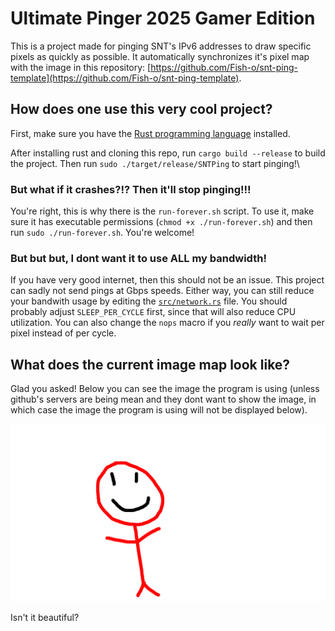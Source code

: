 # Ultimate Pinger 2025 Gamer Edition 

This is a project made for pinging SNT's IPv6 addresses to draw specific pixels as quickly as possible.
It automatically synchronizes it's pixel map with the image in this repository: [https://github.com/Fish-o/snt-ping-template](https://github.com/Fish-o/snt-ping-template).

## How does one use this very cool project?

First, make sure you have the [Rust programming language](https://www.rust-lang.org/tools/install)  installed.

After installing rust and cloning this repo, run `cargo build --release` to build the project.
Then run `sudo ./target/release/SNTPing` to start pinging!\

### But what if it crashes?!? Then it'll stop pinging!!!

You're right, this is why there is the `run-forever.sh` script.
To use it, make sure it has executable permissions (`chmod +x ./run-forever.sh`) and then run `sudo ./run-forever.sh`. You're welcome!


### But but but, I dont want it to use ALL my bandwidth!

If you have very good internet, then this should not be an issue. This project can sadly not send pings at Gbps speeds. Either way, you can still reduce your bandwith usage by editing the [`src/network.rs`](/src/network.rs) file. You should probably adjust `SLEEP_PER_CYCLE` first, since that will also reduce CPU utilization. You can also change the `nops` macro if you _really_ want to wait per pixel instead of per cycle.


## What does the current image map look like?

Glad you asked! Below you can see the image the program is using (unless github's servers are being mean and they dont want to show the image, in which case the image the program is using will not be displayed below).

![alt text](https://github.com/fish-o/snt-ping-template/blob/main/map.png?raw=true)

Isn't it beautiful?